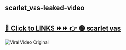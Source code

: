 
 ## scarlet_vas-leaked-video 

# <h2><a href="https://clipsfans.com/scarlet_vas&ref=git">🔗 Click to LINKS ⏩⏩ 👉 🟢 scarlet vas </a></h2>

<a href="https://clipsfans.com/scarlet_vas&ref=git" rel="nofollow" data-target="animated-image.originalLink"><img src="https://i.ibb.co.com/xMMVF88/686577567.gif" alt="Viral Video Original" style="max-width: 100%; display: inline-block;" data-target="animated-image.originalImage"></a>
